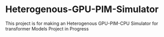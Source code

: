 # Heterogenous-GPU-PIM-Simulator
This project is for making an Heterogenous GPU-PIM-CPU Simulator for transformer Models
Project in Progress

